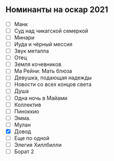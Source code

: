 ## Номинанты на оскар 2021 
- [ ] Манк
- [ ] Суд над чикагской семеркой
- [ ] Минари
- [ ] Иуда и чёрный мессия
- [ ] Звук металла
- [ ] Отец
- [ ] Земля кочевников
- [ ] Ма Рейни: Мать блюза
- [ ] Девушка, подающая надежды
- [ ] Новости со всех концов света
- [ ] Душа
- [ ] Одна ночь в Майами
- [ ] Коллектив
- [ ] Пиноккио
- [ ] Эмма.
- [ ] Мулан
- [x] Довод
- [ ] Еще по одной
- [ ] Элегия Хиллбилли
- [ ] Борат 2
